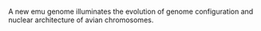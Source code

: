 A new emu genome illuminates the evolution of genome configuration and nuclear architecture of avian chromosomes.
